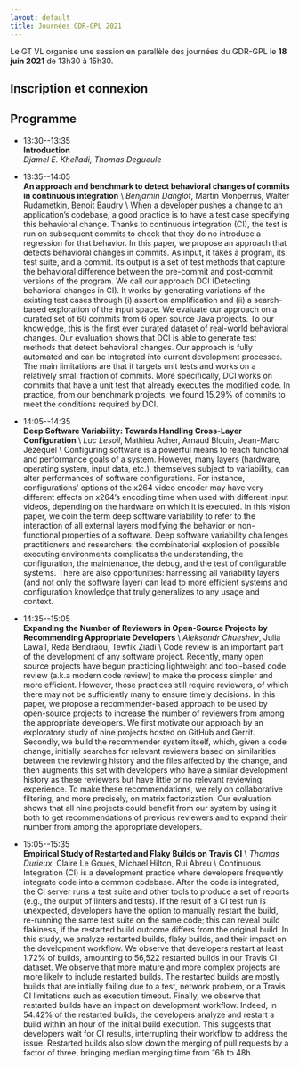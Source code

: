 ```yaml
---
layout: default
title: Journées GDR-GPL 2021
---
```


Le GT VL organise une session en parallèle des journées du GDR-GPL le **18 juin 2021** de 13h30 à 15h30.

## Inscription et connexion

## Programme

* 13:30--13:35<br>**Introduction**<br>*Djamel E. Khelladi, Thomas Degueule*
* 13:35--14:05<br>**An approach and benchmark to detect behavioral changes of commits in continuous integration** \\
*Benjamin Danglot*, Martin Monperrus, Walter Rudametkin, Benoit Baudry \\
When a developer pushes a change to an application’s codebase, a good practice is to have a test case specifying this behavioral change. Thanks to continuous integration (CI), the test is run on subsequent commits to check that they do no introduce a regression for that behavior. In this paper, we propose an approach that detects behavioral changes in commits. As input, it takes a program, its test suite, and a commit. Its output is a set of test methods that capture the behavioral difference between the pre-commit and post-commit versions of the program. We call our approach DCI (Detecting behavioral changes in CI). It works by generating variations of the existing test cases through (i) assertion amplification and (ii) a search-based exploration of the input space. We evaluate our approach on a curated set of 60 commits from 6 open source Java projects. To our knowledge, this is the first ever curated dataset of real-world behavioral changes. Our evaluation shows that DCI is able to generate test methods that detect behavioral changes. Our approach is fully automated and can be integrated into current development processes. The main limitations are that it targets unit tests and works on a relatively small fraction of commits. More specifically, DCI works on commits that have a unit test that already executes the modified code. In practice, from our benchmark projects, we found 15.29% of commits to meet the conditions required by DCI.

* 14:05--14:35<br>**Deep Software Variability: Towards Handling Cross-Layer Configuration** \\
*Luc Lesoil*, Mathieu Acher, Arnaud Blouin, Jean-Marc Jézéquel \\
Configuring software is a powerful means to reach functional and performance goals of a system. However, many layers (hardware, operating system, input data, etc.), themselves subject to variability, can alter performances of software configurations. For instance, configurations’ options of the x264 video encoder may have very different effects on x264’s encoding time when used with different input videos, depending on the hardware on which it is executed. In this vision paper, we coin the term deep software variability to refer to the interaction of all external layers modifying the behavior or non-functional properties of a software. Deep software variability challenges practitioners and researchers: the combinatorial explosion of possible executing environments complicates the understanding, the configuration, the maintenance, the debug, and the test of configurable systems. There are also opportunities: harnessing all variability layers (and not only the software layer) can lead to more efficient systems and configuration knowledge that truly generalizes to any usage and context.

* 14:35--15:05<br>**Expanding the Number of Reviewers in Open-Source Projects by Recommending Appropriate Developers** \\
*Aleksandr Chueshev*, Julia Lawall, Reda Bendraou, Tewfik Ziadi \\
Code review is an important part of the development of any software project. Recently, many open source projects have begun  practicing  lightweight  and  tool-based  code  review  (a.k.a modern  code  review) to  make  the  process  simpler  and  more efficient. However, those practices still require reviewers, of which there  may  not  be  sufficiently  many  to  ensure  timely  decisions. In this paper, we propose a recommender-based approach to be used by open-source projects to increase the number of reviewers from  among  the  appropriate  developers.  We  first  motivate  our approach  by  an  exploratory  study  of  nine  projects  hosted  on GitHub and Gerrit. Secondly, we build the recommender system itself,  which,  given a  code  change,  initially searches  for  relevant reviewers  based  on  similarities  between  the  reviewing  history and the files affected by the change, and then augments this set with developers who have a similar development history as these reviewers but have little or no relevant reviewing experience. To make  these  recommendations,  we  rely  on  collaborative  filtering, and more precisely, on matrix factorization. Our evaluation shows that  all  nine  projects  could  benefit  from  our  system  by  using  it both to get recommendations of previous reviewers and to expand their  number  from  among  the  appropriate  developers.


* 15:05--15:35<br>**Empirical Study of Restarted and Flaky Builds on Travis CI** \\
*Thomas Durieux*, Claire Le Goues, Michael Hilton, Rui Abreu \\
Continuous Integration (CI) is a development practice where developers frequently integrate code into a common codebase. After the code is integrated, the CI server runs a test suite and other tools to produce a set of reports (e.g., the output of linters and tests). If the result of a CI test run is unexpected, developers have the option to manually restart the build, re-running the same test suite on the same code; this can reveal build flakiness, if the restarted build outcome differs from the original build. In this study, we analyze restarted builds, flaky builds, and their impact on the development workflow. We observe that developers restart at least 1.72% of builds, amounting to 56,522 restarted builds in our Travis CI dataset. We observe that more mature and more complex projects are more likely to include restarted builds. The restarted builds are mostly builds that are initially failing due to a test, network problem, or a Travis CI limitations such as execution timeout. Finally, we observe that restarted builds have an impact on development workflow. Indeed, in 54.42% of the restarted builds, the developers analyze and restart a build within an hour of the initial build execution. This suggests that developers wait for CI results, interrupting their workflow to address the issue. Restarted builds also slow down the merging of pull requests by a factor of three, bringing median merging time from 16h to 48h.

